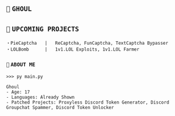 ## `👻` `GHOUL` 
## `👻` **`UPCOMING PROJECTS`**
```
・PieCaptcha   |   ReCaptcha, FunCaptcha, TextCaptcha Bypasser
・LOLBomb      |   1v1.LOL Exploits, 1v1.LOL Farmer
```
### `👻` **`ABOUT ME`**
```
>>> py main.py

Ghoul
- Age: 17
- Languages: Already Shown
- Patched Projects: Proxyless Discord Token Generator, Discord Groupchat Spammer, Discord Token Unlocker
```
